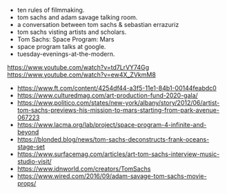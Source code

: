* ten rules of filmmaking.
* tom sachs and adam savage talking room.
* a conversation between tom sachs & sebastian errazuriz
* tom sachs visting artists and scholars.
* Tom Sachs: Space Program: Mars
* space program talks at google.
* tuesday-evenings-at-the-modern.

https://www.youtube.com/watch?v=td7LrVY74Gg
https://www.youtube.com/watch?v=ew4X_ZVkmM8


- https://www.ft.com/content/4254df44-a3f5-11e1-84b1-00144feabdc0
- https://www.culturedmag.com/art-production-fund-2020-gala/
- https://www.politico.com/states/new-york/albany/story/2012/06/artist-tom-sachs-previews-his-mission-to-mars-starting-from-park-avenue-067223
- https://www.lacma.org/lab/project/space-program-4-infinite-and-beyond
- https://blonded.blog/news/tom-sachs-deconstructs-frank-oceans-stage-set
- https://www.surfacemag.com/articles/art-tom-sachs-interview-music-studio-visit/
- https://www.idnworld.com/creators/TomSachs
- https://www.wired.com/2016/09/adam-savage-tom-sachs-movie-props/

